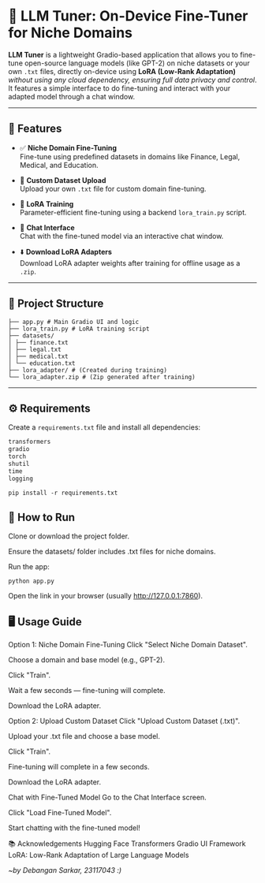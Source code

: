 # 🔧 LLM Tuner: On-Device Fine-Tuner for Niche Domains

**LLM Tuner** is a lightweight Gradio-based application that allows you to fine-tune open-source language models (like GPT-2) on niche datasets or your own `.txt` files, directly on-device using **LoRA (Low-Rank Adaptation)** *without using any cloud dependency, ensuring full data privacy and control*. It features a simple interface to do fine-tuning and interact with your adapted model through a chat window.

---

## 🚀 Features

- ✅ **Niche Domain Fine-Tuning**  
  Fine-tune using predefined datasets in domains like Finance, Legal, Medical, and Education.

- 📂 **Custom Dataset Upload**  
  Upload your own `.txt` file for custom domain fine-tuning.

- 🔁 **LoRA Training**  
  Parameter-efficient fine-tuning using a backend `lora_train.py` script.

- 💬 **Chat Interface**  
  Chat with the fine-tuned model via an interactive chat window.

- ⬇️ **Download LoRA Adapters**  
  Download LoRA adapter weights after training for offline usage as a `.zip`.

---

## 📁 Project Structure

```llm-tuner/
├── app.py # Main Gradio UI and logic
├── lora_train.py # LoRA training script
├── datasets/
│ ├── finance.txt
│ ├── legal.txt
│ ├── medical.txt
│ └── education.txt
├── lora_adapter/ # (Created during training)
└── lora_adapter.zip # (Zip generated after training)
```

---

## ⚙️ Requirements

Create a `requirements.txt` file and install all dependencies:

```txt
transformers
gradio
torch
shutil
time
logging

pip install -r requirements.txt
```




## 🧪 How to Run
Clone or download the project folder.

Ensure the datasets/ folder includes .txt files for niche domains.

Run the app:

```python app.py```

Open the link in your browser (usually http://127.0.0.1:7860).

## 🖥️ Usage Guide
Option 1: Niche Domain Fine-Tuning
Click "Select Niche Domain Dataset".

Choose a domain and base model (e.g., GPT-2).

Click "Train".

Wait a few seconds — fine-tuning will complete.

Download the LoRA adapter.

Option 2: Upload Custom Dataset
Click "Upload Custom Dataset (.txt)".

Upload your .txt file and choose a base model.

Click "Train".

Fine-tuning will complete in a few seconds.

Download the LoRA adapter.

Chat with Fine-Tuned Model
Go to the Chat Interface screen.

Click "Load Fine-Tuned Model".

Start chatting with the fine-tuned model!

📚 Acknowledgements
Hugging Face Transformers
Gradio UI Framework
LoRA: Low-Rank Adaptation of Large Language Models


*~by Debangan Sarkar, 23117043 :)*
